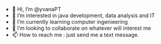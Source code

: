 - 👋 Hi, I’m @yvanaPT
- 👀 I’m interested in java development, data analysis and IT
- 🌱 I’m currently learning computer ingenieering
- 💞️ I’m looking to collaborate on whatever will interest me
- 📫 How to reach me : just send me a text message.

<!---
yvanaPT/yvanaPT is a ✨ special ✨ repository because its `README.md` (this file) appears on your GitHub profile.
You can click the Preview link to take a look at your changes.
--->
